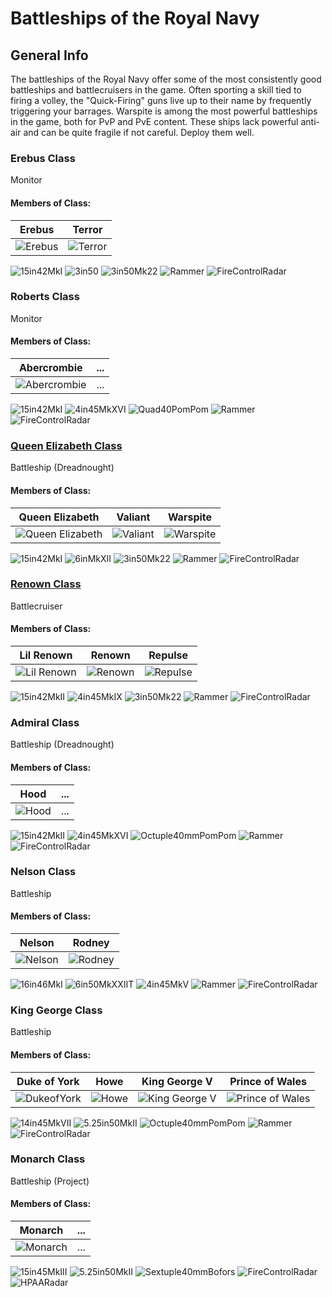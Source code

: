 # Battleships of the Royal Navy

## General Info

The battleships of the Royal Navy offer some of the most consistently good battleships and battlecruisers in the game. Often sporting a skill tied to firing a volley, the "Quick-Firing" guns live up to their name by frequently triggering your barrages. Warspite is among the most powerful battleships in the game, both for PvP and PvE content. These ships lack powerful anti-air and can be quite fragile if not careful. Deploy them well.

### Erebus Class

Monitor <br/>

#### Members of Class: <br/>
Erebus | Terror
| ----- | ----- |
![Erebus](/Icons/Ship/RoyalNavy/Erebus.png) | ![Terror](/Icons/Ship/RoyalNavy/Terror.png) <br/>

![15in42MkI](/Icons/Equipment/Guns/BB/15in42MkI.png)
![3in50](/Icons/Equipment/Guns/DD/3in50.png)
![3in50Mk22](/Icons/Equipment/AA/3in50Mk22.png)
![Rammer](/Icons/Equipment/Auxiliary/Rammer.png)
![FireControlRadar](/Icons/Equipment/Auxiliary/FireControlRadar.png) <br/>

### Roberts Class

Monitor <br/>

#### Members of Class: <br/>
Abercrombie | ...
| ----- | ----- |
![Abercrombie](/Icons/Ship/RoyalNavy/Abercrombie.png) | ... <br/>

![15in42MkI](/Icons/Equipment/Guns/BB/15in42MkI.png)
![4in45MkXVI](/Icons/Equipment/Guns/DD/4in45MkXVI.png)
![Quad40PomPom](/Icons/Equipment/AA/Quad40mmPomPom.png)
![Rammer](/Icons/Equipment/Auxiliary/Rammer.png)
![FireControlRadar](/Icons/Equipment/Auxiliary/FireControlRadar.png) <br/>

### [Queen Elizabeth Class](/History/QueenElizabethClass.md)

Battleship (Dreadnought) <br/>

#### Members of Class: <br/>
Queen Elizabeth | Valiant | Warspite
| ----- | ----- | ----- |
![Queen Elizabeth](/Icons/Ship/RoyalNavy/Queen_Elizabeth.png) | ![Valiant](/Icons/Ship/RoyalNavy/Valiant.png) | ![Warspite](/Icons/Ship/RoyalNavy/Warspite.png)<br/>

![15in42MkI](/Icons/Equipment/Guns/BB/15in42MkI.png)
![6inMkXII](/Icons/Equipment/Guns/CL/6inMkXII.png)
![3in50Mk22](/Icons/Equipment/AA/3in50Mk22.png)
![Rammer](/Icons/Equipment/Auxiliary/Rammer.png)
![FireControlRadar](/Icons/Equipment/Auxiliary/FireControlRadar.png) <br/>

### [Renown Class](/History/RenownClass.md)

Battlecruiser <br/>

#### Members of Class: <br/>
Lil Renown | Renown | Repulse
| ----- | ----- | ----- |
![Lil Renown](/Icons/Ship/RoyalNavy/Lil_Renown.png) | ![Renown](/Icons/Ship/RoyalNavy/Renown.png) | ![Repulse](/Icons/Ship/RoyalNavy/Repulse.png) <br/>

![15in42MkII](/Icons/Equipment/Guns/BB/15in42MkII.png)
![4in45MkIX](/Icons/Equipment/Guns/DD/4in45MkIX.png)
![3in50Mk22](/Icons/Equipment/AA/3in50Mk22.png)
![Rammer](/Icons/Equipment/Auxiliary/Rammer.png)
![FireControlRadar](/Icons/Equipment/Auxiliary/FireControlRadar.png) <br/>

### Admiral Class

Battleship (Dreadnought) <br/>

#### Members of Class: <br/>
Hood | ...
| ----- | ----- |
![Hood](/Icons/Ship/RoyalNavy/Hood.png) | ... <br/>

![15in42MkII](/Icons/Equipment/Guns/BB/15in42MkII.png)
![4in45MkXVI](/Icons/Equipment/Guns/DD/4in45MkXVI.png)
![Octuple40mmPomPom](/Icons/Equipment/AA/Octuple40mmPomPom.png)
![Rammer](/Icons/Equipment/Auxiliary/Rammer.png)
![FireControlRadar](/Icons/Equipment/Auxiliary/FireControlRadar.png) <br/>

### Nelson Class

Battleship <br/>

#### Members of Class: <br/>
Nelson | Rodney
| ----- | ----- |
![Nelson](/Icons/Ship/RoyalNavy/Nelson.png) | ![Rodney](/Icons/Ship/RoyalNavy/Rodney.png)  <br/>

![16in46MkI](/Icons/Equipment/Guns/BB/16in46MkI.png)
![6in50MkXXIIT](/Icons/Equipment/Guns/CL/6in50MkXXIIT.png)
![4in45MkV](/Icons/Equipment/AA/4in45MkV.png)
![Rammer](/Icons/Equipment/Auxiliary/Rammer.png)
![FireControlRadar](/Icons/Equipment/Auxiliary/FireControlRadar.png) <br/>


### King George Class

Battleship <br/>

#### Members of Class: <br/>
Duke of York | Howe | King George V | Prince of Wales
| ----- | ----- | ----- | ----- |
![DukeofYork](/Icons/Ship/RoyalNavy/Duke_of_York.png) | ![Howe](/Icons/Ship/RoyalNavy/Howe.png) | ![King George V](/Icons/Ship/RoyalNavy/King_George_V.png) | ![Prince of Wales](/Icons/Ship/RoyalNavy/Prince_of_Wales.png)     <br/>

![14in45MkVII](/Icons/Equipment/Guns/BB/14in45MkVII.png)
![5.25in50MkII](/Icons/Equipment/Guns/DD/5.25in50MkII.png)
![Octuple40mmPomPom](/Icons/Equipment/AA/Octuple40mmPomPom.png)
![Rammer](/Icons/Equipment/Auxiliary/Rammer.png)
![FireControlRadar](/Icons/Equipment/Auxiliary/FireControlRadar.png) <br/>

### Monarch Class

Battleship (Project) <br/>

#### Members of Class: <br/>
Monarch | ... 
| ----- | ----- |
![Monarch](/Icons/Ship/RoyalNavy/Monarch.png) | ...  <br/>

![15in45MkIII](/Icons/Equipment/Guns/BB/15in45MkIII.png)
![5.25in50MkII](/Icons/Equipment/Guns/DD/5.25in50MkII.png)
![Sextuple40mmBofors](/Icons/Equipment/AA/Sextuple40mmBofors.png)
![FireControlRadar](/Icons/Equipment/Auxiliary/FireControlRadar.png)
![HPAARadar](/Icons/Equipment/Auxiliary/HPAARadar.png) <br/>